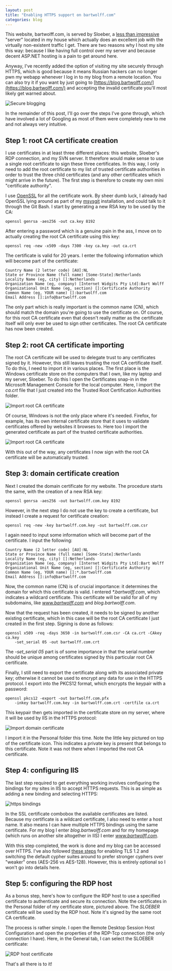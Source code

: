 ```yaml
---
layout: post
title: "Enabling HTTPS support on bartwolff.com"
categories: blog
---
```


This website, bartwolff.com, is served by Sloeber, a [less than impressive](http://www.asrock.com/nettop/overview.asp?Model=ION%20330HT) "server" located in my house which actually does an excellent job with the virtually non-existent traffic I get. There are two reasons why I host my site this way: because I like having full control over my server and because decent ASP.NET hosting is a pain to get around here.

Anyway, I've recently added the option of visiting my site securely through HTTPS, which is good because it means Russian hackers can no longer pwn my webapp whenever I log in to my blog from a remote location. You can also try it if you want by just going to [https://blog.bartwolff.com/](https://blog.bartwolff.com/) and accepting the invalid certificate you'll most likely get warned about.

![Secure blogging](/assets/img/blog/2012/06/secure-blogging.png)

In the remainder of this post, I'll go over the steps I've gone through, which have involved a lot of Googling as most of them were completely new to me and not always very intuitive.

## Step 1: root CA certificate creation

I use certificates in at least three different places: this website, Sloeber's RDP connection, and my SVN server. It therefore would make sense to use a single root certificate to sign these three certificates. In this way, I only need to add the root certificate to my list of trusted certificate authorities in order to trust the three child certificates (and any other certificates which might arrive in the future). The first step is therefore to create my own mini "certificate authority".

I use [OpenSSL](http://www.openssl.org/) for all the certificate work. By sheer dumb luck, I already had OpenSSL lying around as part of my [msysgit](https://code.google.com/p/msysgit/) installation, and could talk to it through the Git Bash. I start by generating a new RSA key to be used by the CA:

    openssl genrsa -aes256 -out ca.key 8192

After entering a password which is a genuine pain in the ass, I move on to actually creating the root CA certificate using this key:

    openssl req -new -x509 -days 7300 -key ca.key -out ca.crt

The certificate is valid for 20 years. I enter the following information which will become part of the certificate:

    Country Name (2 letter code) [AU]:NL
    State or Province Name (full name) [Some-State]:Netherlands
    Locality Name (eg, city) []:Netherlands
    Organization Name (eg, company) [Internet Widgits Pty Ltd]:Bart Wolff
    Organizational Unit Name (eg, section) []:Certificate Authority
    Common Name (eg, YOUR name) []:bartwolff.com
    Email Address []:info@bartwolff.com

The only part which is really important is the common name (CN), which should match the domain you're going to use the certificate on. Of course, for this root CA certificate even that doesn't really matter as the certificate itself will only ever be used to sign other certificates. The root CA certificate has now been created.

## Step 2: root CA certificate importing

The root CA certificate will be used to delegate trust to any certificates signed by it. However, this still leaves trusting the root CA certificate itself. To do this, I need to import it in various places. The first place is the Windows certificate store on the computers that I own, like my laptop and my server, Sloeber. To do this I open the Certificates snap-in in the Microsoft Management Console for the local computer. Here, I import the _ca.crt_ file that I just created into the Trusted Root Certification Authorities folder.

![Import root CA certificate](/assets/img/blog/2012/06/import-root-ca-certificate.png)

Of course, Windows is not the only place where it's needed. Firefox, for example, has its own internal certificate store that it uses to validate certificates offered by websites it browses to. Here too I import the generated certificate as part of the trusted certificate authorities.

![Import root CA certificate](/assets/img/blog/2012/06/import-root-ca-certificate-2.png)

With this out of the way, any certificates I now sign with the root CA certificate will be automatically trusted.

## Step 3: domain certificate creation

Next I created the domain certificate for my website. The procedure starts the same, with the creation of a new RSA key:

    openssl genrsa -aes256 -out bartwolff.com.key 8192

However, in the next step I do not use the key to create a certificate, but instead I create a request for certificate creation:

    openssl req -new -key bartwolff.com.key -out bartwolff.com.csr

I again need to input some information which will become part of the certificate. I input the following:

    Country Name (2 letter code) [AU]:NL
    State or Province Name (full name) [Some-State]:Netherlands
    Locality Name (eg, city) []:Netherlands
    Organization Name (eg, company) [Internet Widgits Pty Ltd]:Bart Wolff
    Organizational Unit Name (eg, section) []:Certificate Authority
    Common Name (eg, YOUR name) []:*.bartwolff.com
    Email Address []:info@bartwolff.com

Now, the common name (CN) is of crucial importance: it determines the domain for which this certificate is valid. I entered _*.bartwolff.com_, which indicates a wildcard certificate. This certificate will be valid for all of my subdomains, like _www.bartwolff.com_ and _blog.bartwolff.com_.

Now that the request has been created, it needs to be signed by another existing certificate, which in this case will be the root CA certificate I just created in the first step. Signing is done as follows:

    openssl x509 -req -days 3650 -in bartwolff.com.csr -CA ca.crt -CAkey ca.key
    	-set_serial 05 -out bartwolff.com.crt

The _-set_serial 05_ part is of some importance in that the serial number should be unique among certificates signed by this particular root CA certificate.

Finally, I still need to export the certificate along with its associated private key; otherwise it cannot be used to encrypt any data for use in the HTTPS protocol. I export into the PKCS12 format, which encrypts the keypair with a password:

    openssl pkcs12 -export -out bartwolff.com.pfx
    	-inkey bartwolff.com.key -in bartwolff.com.crt -certfile ca.crt

This keypair then gets imported in the certificate store on my server, where it will be used by IIS in the HTTPS protocol:

![Import domain certificate](/assets/img/blog/2012/06/import-domain-certificate.png)

I import it in the Personal folder this time. Note the little key pictured on top of the certificate icon. This indicates a private key is present that belongs to this certificate. Note it was not there when I imported the root CA certificate.

## Step 4: configuring IIS

The last step required to get everything working involves configuring the bindings for my sites in IIS to accept HTTPS requests. This is as simple as adding a new binding and selecting HTTPS:

![https bindings](/assets/img/blog/2012/06/https-bindings.png)

In the SSL certificate combobox the available certificates are listed. Because my certificate is a wildcard certificate, I also need to enter a host name. It also means I can have multiple HTTPS bindings using the same certificate. For my blog I enter _blog.bartwolff.com_ and for my homepage (which runs on another site altogether in IIS) I enter _www.bartwolff.com_.

With this step completed, the work is done and my blog can be accessed over HTTPS. I've also followed [these steps](http://derek858.blogspot.com/2010/06/enable-tls-12-aes-256-and-sha-256-in.html) for enabling TLS 1.2 and switching the default cypher suites around to prefer stronger cyphers over "weaker" ones (AES-256 vs AES-128). However, this is entirely optional so I won't go into details here.

## Step 5: configuring the RDP host

As a bonus step, here's how to configure the RDP host to use a specified certificate to authenticate and secure its connection. Note the certificates in the Personal folder of my certificate store, pictured above. The _SLOEBER_ certificate will be used by the RDP host. Note it's signed by the same root CA certificate.

The process is rather simple. I open the Remote Desktop Session Host Configuration and open the properties of the RDP-Tcp connection (the only connection I have). Here, in the General tab, I can select the SLOEBER certificate:

![RDP host certificate](/assets/img/blog/2012/06/rdp-host-certificate.png)

That's all there is to it!
